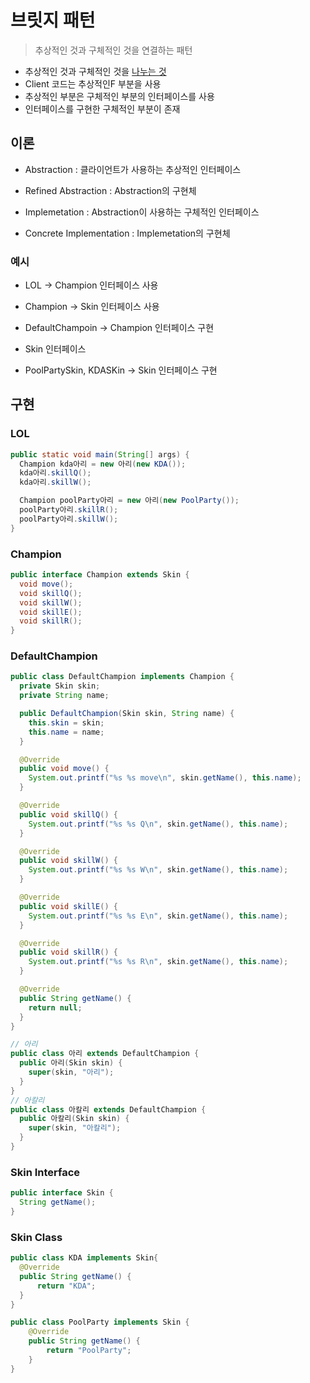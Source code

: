 # 브릿지 패턴

> 추상적인 것과 구체적인 것을 연결하는 패턴

- 추상적인 것과 구체적인 것을 <u>나누는 것</u>
- Client 코드는 추상적인F 부분을 사용
- 추상적인 부분은 구체적인 부분의 인터페이스를 사용
- 인터페이스를 구현한 구체적인 부분이 존재



## 이론

- Abstraction : 클라이언트가 사용하는 추상적인 인터페이스

- Refined Abstraction : Abstraction의 구현체

- Implemetation : Abstraction이 사용하는 구체적인 인터페이스

- Concrete Implementation : Implemetation의 구현체



### 예시

- LOL -> Champion 인터페이스 사용

- Champion -> Skin 인터페이스 사용

- DefaultChampoin -> Champion 인터페이스 구현

- Skin 인터페이스

- PoolPartySkin, KDASKin -> Skin 인터페이스 구현



## 구현

### LOL

```java
public static void main(String[] args) {
  Champion kda아리 = new 아리(new KDA());
  kda아리.skillQ();
  kda아리.skillW();

  Champion poolParty아리 = new 아리(new PoolParty());
  poolParty아리.skillR();
  poolParty아리.skillW();
}
```

### Champion

```java
public interface Champion extends Skin {
  void move();
  void skillQ();
  void skillW();
  void skillE();
  void skillR();
}
```

### DefaultChampion

```java
public class DefaultChampion implements Champion {
  private Skin skin;
  private String name;

  public DefaultChampion(Skin skin, String name) {
    this.skin = skin;
    this.name = name;
  }

  @Override
  public void move() {
    System.out.printf("%s %s move\n", skin.getName(), this.name);
  }

  @Override
  public void skillQ() {
    System.out.printf("%s %s Q\n", skin.getName(), this.name);
  }

  @Override
  public void skillW() {
    System.out.printf("%s %s W\n", skin.getName(), this.name);
  }

  @Override
  public void skillE() {
    System.out.printf("%s %s E\n", skin.getName(), this.name);
  }

  @Override
  public void skillR() {
    System.out.printf("%s %s R\n", skin.getName(), this.name);
  }

  @Override
  public String getName() {
    return null;
  }
}

// 아리
public class 아리 extends DefaultChampion {
  public 아리(Skin skin) {
    super(skin, "아리");
  }
}
// 아칼리
public class 아칼리 extends DefaultChampion {
  public 아칼리(Skin skin) {
    super(skin, "아칼리");
  }
}
```

### Skin Interface

```java
public interface Skin {
  String getName();
}
```

### Skin Class

```java
public class KDA implements Skin{
  @Override
  public String getName() {
      return "KDA";
  }
}

public class PoolParty implements Skin {
    @Override
    public String getName() {
        return "PoolParty";
    }
}
```
